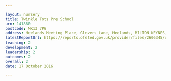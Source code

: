 ```yaml
---

layout: nursery
title: Twinkle Tots Pre School
urn: 141880
postcode: MK13 7PG
address: Heelands Meeting Place, Glovers Lane, Heelands, MILTON KEYNES, MK13 7PG
latestReportUrl: https://reports.ofsted.gov.uk/provider/files/2606345/urn/141880.pdf
teaching: 2
development: 2
leadership: 2
outcomes: 2
overall: 2
date: 17 October 2016

---
```

